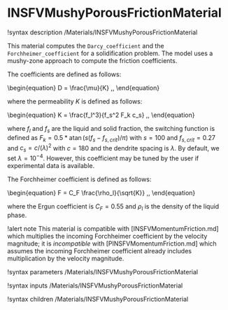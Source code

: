 # INSFVMushyPorousFrictionMaterial

!syntax description /Materials/INSFVMushyPorousFrictionMaterial

This material computes the `Darcy_coefficient` and the `Forchheimer_coefficient` for a solidification problem.
The model uses a mushy-zone approach to compute the friction coefficients.

The coefficients are defined as follows:

\begin{equation}
D = \frac{\mu}{K} \,,
\end{equation}

where the permeability $K$ is defined as follows:

\begin{equation}
K = \frac{f_l^3}{f_s^2 F_k c_s} \,,
\end{equation}

where $f_l$ and $f_s$ are the liquid and solid fraction,
the switching function is defined as $F_k = 0.5 * \operatorname{atan}(s (f_s - f_{s,crit}) / \pi)$ with $s=100$ and $f_{s,crit}=0.27$
and $c_s = c / (\lambda)^2$ with $c = 180$ and the dendrite spacing is $\lambda$.
By default, we set $\lambda = 10^{-4}$. However, this coefficient may be tuned by the user if experimental data is available.

The Forchheimer coefficient is defined as follows:

\begin{equation}
F = C_F \frac{\rho_l}{\sqrt{K}} \,,
\end{equation}

where the Ergun coefficient is $C_F = 0.55$ and $\rho_l$ is the density of the liquid phase.

!alert note
This material is compatible with [INSFVMomentumFriction.md] which multiplies the
incoming Forchheimer coefficient by the velocity magnitude; it is *incompatible*
with [PINSFVMomentumFriction.md] which assumes the incoming Forchheimer
coefficient already includes multiplication by the velocity magnitude.

!syntax parameters /Materials/INSFVMushyPorousFrictionMaterial

!syntax inputs /Materials/INSFVMushyPorousFrictionMaterial

!syntax children /Materials/INSFVMushyPorousFrictionMaterial
